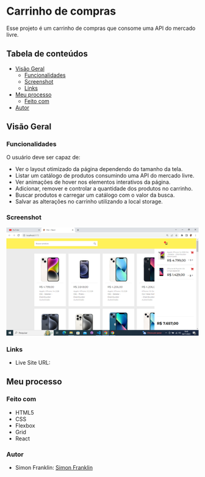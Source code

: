# Carrinho de compras

Esse projeto é um carrinho de compras que consome uma API do mercado livre.

## Tabela de conteúdos

- [Visão Geral](#visão-geral)
  - [Funcionalidades](#funcionalidades)
  - [Screenshot](#screenshot)
  - [Links](#links)
- [Meu processo](#meu-processo)
  - [Feito com](#feito-com)
- [Autor](#autor)

## Visão Geral

### Funcionalidades

O usuário deve ser capaz de:

- Ver o layout otimizado da página dependendo do tamanho da tela.
- Listar um catálogo de produtos consumindo uma API do mercado livre. 
- Ver animações de hover nos elementos interativos da página.
- Adicionar, remover e controlar a quantidade dos produtos no carrinho.
- Buscar produtos e carregar um catálogo com o valor da busca.
- Salvar as alterações no carrinho utilizando a local storage.

### Screenshot

![](/src/assets/print%20carrinho%20de%20compras.png)

### Links

- Live Site URL: []()

## Meu processo

### Feito com

- HTML5
- CSS 
- Flexbox
- Grid
- React


### Autor
- Simon Franklin: [Simon Franklin](https://github.com/simonfranklin1)
